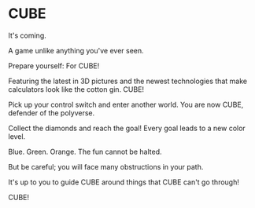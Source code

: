 # CUBE
It's coming.

A game unlike anything you've ever seen.

Prepare yourself:
For CUBE!

Featuring the latest in 3D pictures and the newest technologies that make calculators look like the cotton gin.
CUBE!

Pick up your control switch and enter another world.
You are now CUBE, defender of the polyverse.

Collect the diamonds and reach the goal!
Every goal leads to a new color level.

Blue.
Green.
Orange.
The fun cannot be halted.

But be careful;
you will face many obstructions in your path.

It's up to you to guide CUBE around things that CUBE can't go through!

CUBE!
